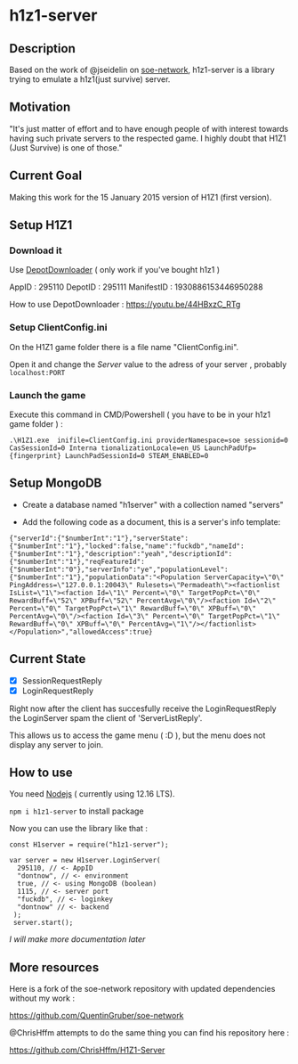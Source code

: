 # h1z1-server

## Description

Based on the work of @jseidelin on [soe-network](https://github.com/psemu/soe-network),
h1z1-server is a library trying to emulate a h1z1(just survive) server.

## Motivation

"It's just matter of effort and to have enough people of with interest towards having such private servers to the respected game.
I highly doubt that H1Z1 (Just Survive) is one of those."

## Current Goal

Making this work for the 15 January 2015 version of H1Z1 (first version).

## Setup H1Z1

### Download it

Use [DepotDownloader](https://github.com/SteamRE/DepotDownloader) ( only work if you've bought h1z1 )

AppID : 295110 DepotID : 295111 ManifestID : 1930886153446950288

How to use DepotDownloader : https://youtu.be/44HBxzC_RTg

### Setup ClientConfig.ini

On the H1Z1 game folder there is a file name "ClientConfig.ini".

Open it and change the *Server* value to the adress of your server , probably `localhost:PORT`

### Launch the game

Execute this command in CMD/Powershell ( you have to be in your h1z1 game folder ) :

`.\H1Z1.exe  inifile=ClientConfig.ini providerNamespace=soe sessionid=0 CasSessionId=0 Interna
tionalizationLocale=en_US LaunchPadUfp={fingerprint} LaunchPadSessionId=0 STEAM_ENABLED=0`

## Setup MongoDB

* Create a database named "h1server" with a collection named "servers"

* Add the following code as a document, this is a server's info template:

`{"serverId":{"$numberInt":"1"},"serverState":{"$numberInt":"1"},"locked":false,"name":"fuckdb","nameId":{"$numberInt":"1"},"description":"yeah","descriptionId":{"$numberInt":"1"},"reqFeatureId":{"$numberInt":"0"},"serverInfo":"ye","populationLevel":{"$numberInt":"1"},"populationData":"<Population ServerCapacity=\"0\" PingAddress=\"127.0.0.1:20043\" Rulesets=\"Permadeath\"><factionlist IsList=\"1\"><faction Id=\"1\" Percent=\"0\" TargetPopPct=\"0\" RewardBuff=\"52\" XPBuff=\"52\" PercentAvg=\"0\"/><faction Id=\"2\" Percent=\"0\" TargetPopPct=\"1\" RewardBuff=\"0\" XPBuff=\"0\" PercentAvg=\"0\"/><faction Id=\"3\" Percent=\"0\" TargetPopPct=\"1\" RewardBuff=\"0\" XPBuff=\"0\" PercentAvg=\"1\"/></factionlist></Population>","allowedAccess":true}`


## Current State

- [x] SessionRequestReply
- [x] LoginRequestReply

Right now after the client has succesfully receive the LoginRequestReply the LoginServer spam the client of 'ServerListReply'.

This allows us to access the game menu ( :D ), but the menu does not display any server to join.

## How to use

You need [Nodejs](https://nodejs.org/en/) ( currently using 12.16 LTS).

`npm i h1z1-server` to install package 

Now you can use the library like that : 


    const H1server = require("h1z1-server");
    
    var server = new H1server.LoginServer(
      295110, // <- AppID
      "dontnow", // <- environment
      true, // <- using MongoDB (boolean)
      1115, // <- server port
      "fuckdb", // <- loginkey
      "dontnow" // <- backend
     );
     server.start();


*I will make more documentation later*

## More resources

Here is a fork of the soe-network repository with updated dependencies without my work :

https://github.com/QuentinGruber/soe-network

@ChrisHffm attempts to do the same thing you can find his repository here : 

https://github.com/ChrisHffm/H1Z1-Server
